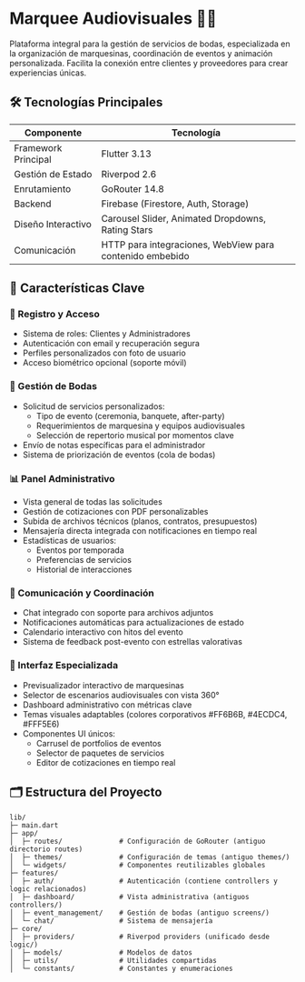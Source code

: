# Marquee Audiovisuales 🎥🎉

Plataforma integral para la gestión de servicios de bodas, especializada en la organización de marquesinas, coordinación de eventos y animación personalizada. Facilita la conexión entre clientes y proveedores para crear experiencias únicas.

## 🛠 Tecnologías Principales

| Componente          | Tecnología                                                                 |
|---------------------|----------------------------------------------------------------------------|
| Framework Principal | Flutter 3.13                                                               |
| Gestión de Estado   | Riverpod 2.6                                                               |
| Enrutamiento        | GoRouter 14.8                                                              |
| Backend             | Firebase (Firestore, Auth, Storage)                                        |
| Diseño Interactivo  | Carousel Slider, Animated Dropdowns, Rating Stars                          |
| Comunicación        | HTTP para integraciones, WebView para contenido embebido                   |

## 🌟 Características Clave

### 🔐 Registro y Acceso
- Sistema de roles: Clientes y Administradores
- Autenticación con email y recuperación segura
- Perfiles personalizados con foto de usuario
- Acceso biométrico opcional (soporte móvil)

### 🎉 Gestión de Bodas
- Solicitud de servicios personalizados:
  - Tipo de evento (ceremonia, banquete, after-party)
  - Requerimientos de marquesina y equipos audiovisuales
  - Selección de repertorio musical por momentos clave
- Envío de notas específicas para el administrador
- Sistema de priorización de eventos (cola de bodas)

### 📊 Panel Administrativo
- Vista general de todas las solicitudes
- Gestión de cotizaciones con PDF personalizables
- Subida de archivos técnicos (planos, contratos, presupuestos)
- Mensajería directa integrada con notificaciones en tiempo real
- Estadísticas de usuarios:
  - Eventos por temporada
  - Preferencias de servicios
  - Historial de interacciones

### 💌 Comunicación y Coordinación
- Chat integrado con soporte para archivos adjuntos
- Notificaciones automáticas para actualizaciones de estado
- Calendario interactivo con hitos del evento
- Sistema de feedback post-evento con estrellas valorativas

### 🎨 Interfaz Especializada
- Previsualizador interactivo de marquesinas
- Selector de escenarios audiovisuales con vista 360°
- Dashboard administrativo con métricas clave
- Temas visuales adaptables (colores corporativos #FF6B6B, #4ECDC4, #FFF5E6)
- Componentes UI únicos:
  - Carrusel de portfolios de eventos
  - Selector de paquetes de servicios
  - Editor de cotizaciones en tiempo real

## 🗂 Estructura del Proyecto

```plaintext
lib/
├─ main.dart
├─ app/
│  ├─ routes/              # Configuración de GoRouter (antiguo directorio routes)
│  ├─ themes/              # Configuración de temas (antiguo themes/)
│  └─ widgets/             # Componentes reutilizables globales
├─ features/
│  ├─ auth/                # Autenticación (contiene controllers y logic relacionados)
│  ├─ dashboard/           # Vista administrativa (antiguos controllers/)
│  ├─ event_management/    # Gestión de bodas (antiguo screens/)
│  └─ chat/                # Sistema de mensajería 
├─ core/
│  ├─ providers/           # Riverpod providers (unificado desde logic/)
│  ├─ models/              # Modelos de datos
│  ├─ utils/               # Utilidades compartidas
│  └─ constants/           # Constantes y enumeraciones